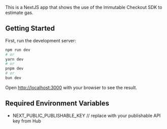 This is a NextJS app that shows the use of the Immutable Checkout SDK to estimate gas.

## Getting Started

First, run the development server:

```bash
npm run dev
# or
yarn dev
# or
pnpm dev
# or
bun dev
```

Open [http://localhost:3000](http://localhost:3000) with your browser to see the result.

## Required Environment Variables

- NEXT_PUBLIC_PUBLISHABLE_KEY // replace with your publishable API key from Hub
